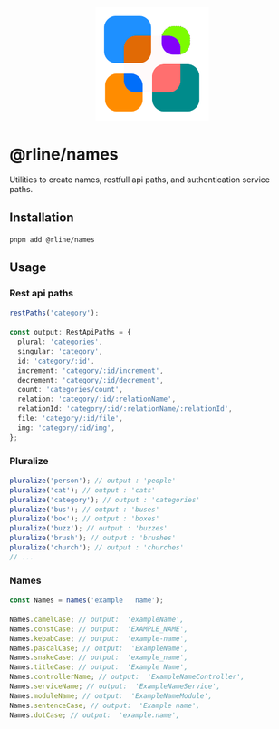 <div align="center">
  <img src="https://raw.githubusercontent.com/rbrightline/common/refs/heads/main/libs/names/favicon.png" alt="Logo" width="200"/>
</div>

# @rline/names

Utilities to create names, restfull api paths, and authentication service paths.

## Installation

```shell
pnpm add @rline/names
```

## Usage

### Rest api paths

```typescript
restPaths('category');

const output: RestApiPaths = {
  plural: 'categories',
  singular: 'category',
  id: 'category/:id',
  increment: 'category/:id/increment',
  decrement: 'category/:id/decrement',
  count: 'categories/count',
  relation: 'category/:id/:relationName',
  relationId: 'category/:id/:relationName/:relationId',
  file: 'category/:id/file',
  img: 'category/:id/img',
};
```

### Pluralize

```typescript
pluralize('person'); // output : 'people'
pluralize('cat'); // output : 'cats'
pluralize('category'); // output : 'categories'
pluralize('bus'); // output : 'buses'
pluralize('box'); // output : 'boxes'
pluralize('buzz'); // output : 'buzzes'
pluralize('brush'); // output : 'brushes'
pluralize('church'); // output : 'churches'
// ...
```

### Names

```typescript
const Names = names('example   name');

Names.camelCase; // output:  'exampleName',
Names.constCase; // output:  'EXAMPLE_NAME',
Names.kebabCase; // output:  'example-name',
Names.pascalCase; // output:  'ExampleName',
Names.snakeCase; // output:  'example_name',
Names.titleCase; // output:  'Example Name',
Names.controllerName; // output:  'ExampleNameController',
Names.serviceName; // output:  'ExampleNameService',
Names.moduleName; // output:  'ExampleNameModule',
Names.sentenceCase; // output:  'Example name',
Names.dotCase; // output:  'example.name',
```
